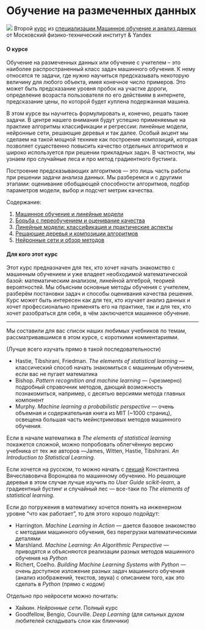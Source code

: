 # Обучение на размеченных данных #


[![](https://github.com/VulpesCorsac/Coursera-Machine-Learning-and-Data-Analysis/blob/master/2%20-%20Training%20on%20labeled%20data/Logo2.jpg)](https://www.coursera.org/learn/supervised-learning/) Второй [курс](https://www.coursera.org/learn/supervised-learning) из [специализации Машинное обучение и анализ данных](https://www.coursera.org/specializations/machine-learning-data-analysis) от Московский физико-технический институт & Yandex

#### О курсе ####
Обучение на размеченных данных или обучение с учителем – это наиболее распространенный класс задач машинного обучения. К нему относятся те задачи, где нужно научиться предсказывать некоторую величину для любого объекта, имея конечное число примеров. Это может быть предсказание уровня пробок на участке дороги, определение возраста пользователя по его действиям в интернете, предсказание цены, по которой будет куплена подержанная машина.

В этом курсе вы научитесь формулировать и, конечно, решать такие задачи. В центре нашего внимания будут успешно применяемые на практике алгоритмы классификации и регрессии: линейные модели, нейронные сети, решающие деревья и так далее. Особый акцент мы сделаем на такой мощной технике как построение композиций, которая позволяет существенно повысить качество отдельных алгоритмов и широко используется при решении прикладных задач. В частности, мы узнаем про случайные леса и про метод градиентного бустинга.

Построение предсказывающих алгоритмов — это лишь часть работы при решении задачи анализа данных. Мы разберемся и с другими этапами: оценивание обобщающей способности алгоритмов, подбор параметров модели, выбор и подсчет метрик качества.

Содержание:
1. [Машинное обучение и линейные модели](https://github.com/VulpesCorsac/Coursera-Machine-Learning-Data-Analysis/tree/master/2%20-%20Training%20on%20labeled%20data/Week%201)
2. [Борьба с переобучением и оценивание качества](https://github.com/VulpesCorsac/Coursera-Machine-Learning-Data-Analysis/tree/master/2%20-%20Training%20on%20labeled%20data/Week%202)
3. [Линейные модели: классификация и практические аспекты](https://github.com/VulpesCorsac/Coursera-Machine-Learning-Data-Analysis/tree/master/2%20-%20Training%20on%20labeled%20data/Week%203)
4. [Решающие деревья и композиции алгоритмов](https://github.com/VulpesCorsac/Coursera-Machine-Learning-Data-Analysis/tree/master/2%20-%20Training%20on%20labeled%20data/Week%204)
5. [Нейронные сети и обзор методов](https://github.com/VulpesCorsac/Coursera-Machine-Learning-Data-Analysis/tree/master/2%20-%20Training%20on%20labeled%20data/Week%205)

#### Для кого этот курс ####
Этот курс предназначен для тех, кто хочет начать знакомство с машинным обучением и уже владеет необходимой математической базой: математическим анализом, линейной алгеброй, теорией вероятностей. Мы объясним основные методы обучения с учителем, разберём постановки задач и способы оценивания качества решения. Курс может быть интересен как для тех, кто изучает анализ данных и хочет профессионально применять его на практике, так и для тех, кто хочет разобраться для себя, в чём заключается машинное обучение.

<hr>
Мы составили для вас список наших любимых учебников по темам, рассматривавшимся в этом курсе, с короткими комментариями.

(Лучше всего изучать прямо в такой последовательности)

* Hastie, Tibshirani, Friedman. *The elements of statistical learning* — классический способ начать знакомиться с машинным обучением, если вас не пугает математика
* Bishop. *Pattern recognition and machine learning* — (чрезмерно) подробный справочник методов, дающий возможность познакомиться, например, с десятью версиями метода главных компонент
* Murphy. *Machine learning a probabilistic perspective* — очень объемная и содержательная книга из MIT (~1000 страниц), освещена большая часть мейнстримовых методов машинного обучения.

Если в начале математика в *The elements of statistical learning* покажется сложной, можно попробовать облегчённую версию учебника от тех же авторов —James, Witten, Hastie, Tibshirani. *An Introduction to Statistical Learning*.

Если хочется на русском, то можно начать с [лекций](http://machinelearning.ru/wiki/index.php?title=%D0%9C%D0%B0%D1%88%D0%B8%D0%BD%D0%BD%D0%BE%D0%B5_%D0%BE%D0%B1%D1%83%D1%87%D0%B5%D0%BD%D0%B8%D0%B5_(%D0%BA%D1%83%D1%80%D1%81_%D0%BB%D0%B5%D0%BA%D1%86%D0%B8%D0%B9,_%D0%9A.%D0%92.%D0%92%D0%BE%D1%80%D0%BE%D0%BD%D1%86%D0%BE%D0%B2)) Константина Вячеславовича Воронцова по машинному обучению. Но решающие деревья в этом случае лучше изучить по *User Guide scikit-learn*, а градиентный бустинг и случайный лес — все-таки по *The elements of statistical learning*.

Если до погружения в математику хочется понять на инженерном уровне “что как работает”, то для этого хорошо подойдут:

* Harrington. *Machine Learning in Action* — дается базовое знакомство с методами машинного обучения, без перегрузки математическими деталями
* Marshland. *Machine Learning: An Algorithmic Perspective* — приводятся и объясняются реализации разных методов машинного обучения на *Python*
* Richert, Coelho. *Building Machine Learning Systems with Python* — очень доступное изложение разных задач машинного обучения (анализ изображений, текстов, звука) с описанием того, как это сделать в *Python* (прямо с кодом)

Отдельно про нейросети можно почитать:

* Хайкин. *Нейронные сети*. Полный курс
* Goodfellow, Bengio, Courville. *Deep Learning* (для сильных духом любителей складывать слои как блинчики)